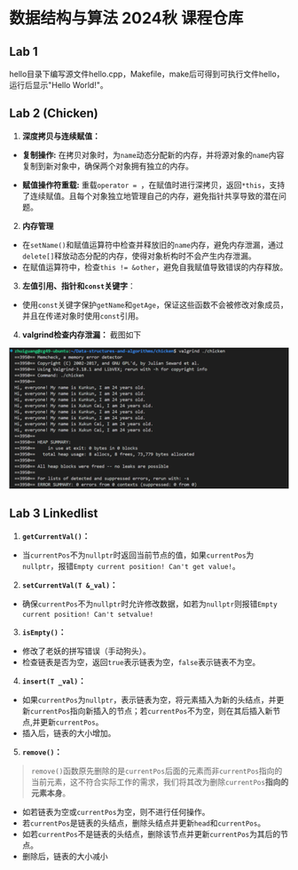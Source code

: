 # 数据结构与算法 2024秋 课程仓库
## Lab 1

hello目录下编写源文件hello.cpp，Makefile，make后可得到可执行文件hello，运行后显示"Hello World!"。

## Lab 2 (Chicken)

1. **深度拷贝与连续赋值：**

* **复制操作:**
在拷贝对象时，为`name`动态分配新的内存，并将源对象的`name`内容复制到新对象中，确保两个对象拥有独立的内存。

* **赋值操作符重载:**
重载`operator = `，在赋值时进行深拷贝，返回`*this`，支持了连续赋值。且每个对象独立地管理自己的内存，避免指针共享导致的潜在问题。

2. **内存管理**

* 在`setName()`和赋值运算符中检查并释放旧的`name`内存，避免内存泄漏，通过`delete[]`释放动态分配的内存，使得对象析构时不会产生内存泄漏。
* 在赋值运算符中，检查`this != &other`，避免自我赋值导致错误的内存释放。

3. **左值引用、指针和`const`关键字**：
* 使用`const`关键字保护`getName`和`getAge`，保证这些函数不会被修改对象成员，并且在传递对象时使用`const`引用。

4. **valgrind检查内存泄漏：**
截图如下

![无内存泄漏](./images/noPossibleLeaks.png)

## Lab 3 Linkedlist

1. **`getCurrentVal()`：**
- 当`currentPos`不为`nullptr`时返回当前节点的值，如果`currentPos`为`nullptr`，报错`Empty current position! Can't get value!`。

2. **`setCurrentVal(T &_val)`：**
- 确保`currentPos`不为`nullptr`时允许修改数据，如若为`nullptr`则报错`Empty current position! Can't setvalue!`

3. **`isEmpty()`：**
- 修改了老妖的拼写错误（手动狗头）。
- 检查链表是否为空，返回`true`表示链表为空，`false`表示链表不为空。

4. **`insert(T _val)`：**
- 如果`currentPos`为`nullptr`，表示链表为空，将元素插入为新的头结点，并更新`currentPos`指向新插入的节点；若`currentPos`不为空，则在其后插入新节点,并更新`currentPos`。
- 插入后，链表的大小增加。

5. **`remove()`：**
>`remove()`函数原先删除的是`currentPos`后面的元素而非`currentPos`指向的当前元素，这不符合实际工作的需求，我们将其改为删除`currentPos`**指向的元素本身**。
- 如若链表为空或`currentPos`为空，则不进行任何操作。
- 若`currentPos`是链表的头结点，删除头结点并更新`head`和`currentPos`。
- 如若`currentPos`不是链表的头结点，删除该节点并更新`currentPos`为其后的节点。
- 删除后，链表的大小减小

